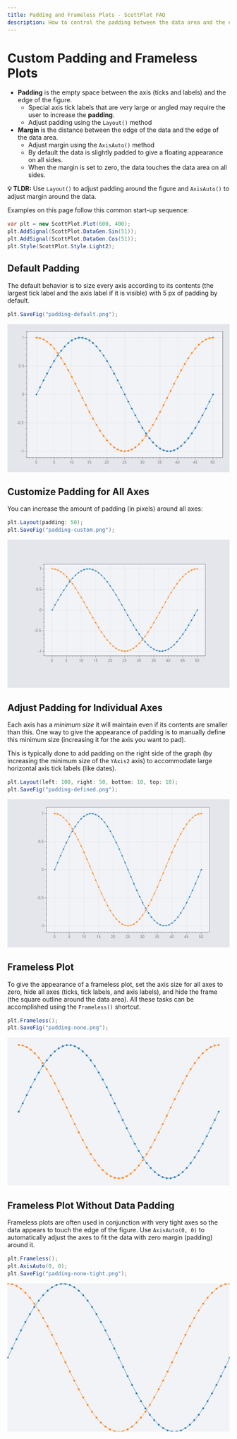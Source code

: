 ```yaml
---
title: Padding and Frameless Plots - ScottPlot FAQ
description: How to control the padding between the data area and the edge of the figure
---
```


# Custom Padding and Frameless Plots

* **Padding** is the empty space between the axis (ticks and labels) and the edge of the figure.
  * Special axis tick labels that are very large or angled may require the user to increase the **padding**.
  * Adjust padding using the `Layout()` method
* **Margin** is the distance between the edge of the data and the edge of the data area.
  * Adjust margin using the `AxisAuto()` method
  * By default the data is slightly padded to give a floating appearance on all sides.
  * When the margin is set to zero, the data touches the data area on all sides.

**💡 TLDR:** Use `Layout()` to adjust padding around the figure and `AxisAuto()` to adjust margin around the data.

Examples on this page follow this common start-up sequence:

```cs
var plt = new ScottPlot.Plot(600, 400);
plt.AddSignal(ScottPlot.DataGen.Sin(51));
plt.AddSignal(ScottPlot.DataGen.Cos(51));
plt.Style(ScottPlot.Style.Light2);
```

## Default Padding

The default behavior is to size every axis according to its contents (the largest tick label and the axis label if it is visible) with 5 px of padding by default.

```cs
plt.SaveFig("padding-default.png");
```

![](src/PaddingDemo/padding-default.png)

## Customize Padding for All Axes

You can increase the amount of padding (in pixels) around all axes:

```cs
plt.Layout(padding: 50);
plt.SaveFig("padding-custom.png");
```

![](src/PaddingDemo/padding-custom.png)

## Adjust Padding for Individual Axes

Each axis has a _minimum size_ it will maintain even if its contents are smaller than this. One way to give the appearance of padding is to manually define this minimum size (increasing it for the axis you want to pad).

This is typically done to add padding on the right side of the graph (by increasing the minimum size of the `YAxis2` axis) to accommodate large horizontal axis tick labels (like dates).

```cs
plt.Layout(left: 100, right: 50, bottom: 10, top: 10);
plt.SaveFig("padding-defined.png");
```

![](src/PaddingDemo/padding-defined.png)

## Frameless Plot

To give the appearance of a frameless plot, set the axis size for all axes to zero, hide all axes (ticks, tick labels, and axis labels), and hide the frame (the square outline around the data area). All these tasks can be accomplished using the `Frameless()` shortcut.

```cs
plt.Frameless();
plt.SaveFig("padding-none.png");
```

![](src/PaddingDemo/padding-none.png)

## Frameless Plot Without Data Padding

Frameless plots are often used in conjunction with very tight axes so the data appears to touch the edge of the figure. Use `AxisAuto(0, 0)` to automatically adjust the axes to fit the data with zero margin (padding) around it.

```cs
plt.Frameless();
plt.AxisAuto(0, 0);
plt.SaveFig("padding-none-tight.png");
```

![](src/PaddingDemo/padding-none-tight.png)